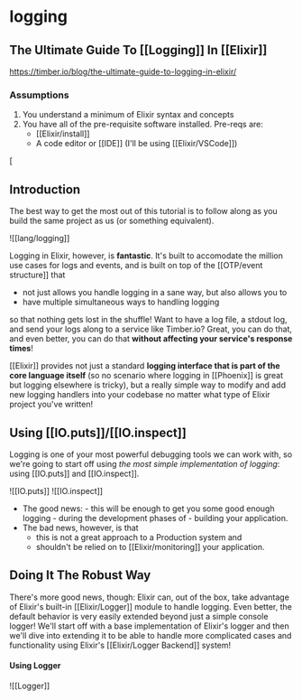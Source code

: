 # logging
## The Ultimate Guide To [[Logging]] In [[Elixir]]

https://timber.io/blog/the-ultimate-guide-to-logging-in-elixir/

### Assumptions

1.  You understand a minimum of Elixir syntax and concepts
2.  You have all of the pre-requisite software installed. Pre-reqs are:
    -   [[Elixir/install]]
    -   A code editor or [[IDE]] (I'll be using [[Elixir/VSCode]])

[

## Introduction
The best way to get the most out of this tutorial is to follow along as you build the same project as us (or something equivalent).

![[lang/logging]]

Logging in Elixir, however, is **fantastic**. It's built to accomodate the million use cases for logs and events, and is built on top of the [[OTP/event structure]] that 
- not just allows you handle logging in a sane way, but also allows you to 
- have multiple simultaneous ways to handling logging

so that nothing gets lost in the shuffle! Want to have a log file, a stdout log, and send your logs along to a service like Timber.io? Great, you can do that, and even better, you can do that **without affecting your service's response times**!

[[Elixir]] provides not just a standard **logging interface that is part of the core language itself** (so no scenario where logging in [[Phoenix]] is great but logging elsewhere is tricky), but a really simple way to modify and add new logging handlers into your codebase no matter what type of Elixir project you've written!

## Using [[IO.puts]]/[[IO.inspect]]

Logging is one of your most powerful debugging tools we can work with, so we're going to start off using *the most simple implementation of logging*: using [[IO.puts]] and [[IO.inspect]].

![[IO.puts]]
![[IO.inspect]]

- The good news: 
		- this will be enough to get you some good enough logging 
			- during the development phases of 
			- building your application. 
- The bad news, however, is that 
	- this is not a great approach to a Production system and
	-  shouldn't be relied on to [[Elixir/monitoring]] your application.

## Doing It The Robust Way

There's more good news, though: Elixir can, out of the box, take advantage of Elixir's built-in [[Elixir/Logger]] module to handle logging. Even better, the default behavior is very easily extended beyond just a simple console logger! We'll start off with a base implementation of Elixir's logger and then we'll dive into extending it to be able to handle more complicated cases and functionality using Elixir's [[Elixir/Logger Backend]] system!

#### Using Logger

![[Logger]]

